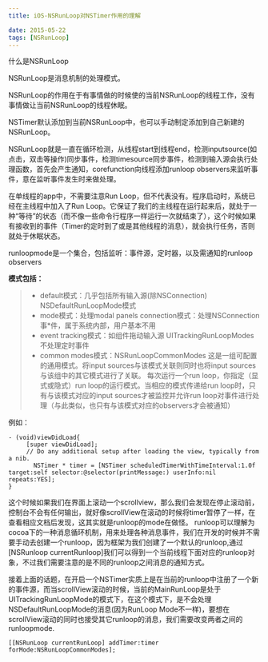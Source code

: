 ```yaml
---
title: iOS-NSRunLoop对NSTimer作用的理解

date: 2015-05-22    
tags: [NSRunLoop] 
---
```


什么是NSRunLoop

NSRunLoop是消息机制的处理模式。

NSRunLoop的作用在于有事情做的时候使的当前NSRunLoop的线程工作，没有事情做让当前NSRunLoop的线程休眠。<!-- more -->

NSTimer默认添加到当前NSRunLoop中，也可以手动制定添加到自己新建的NSRunLoop。

NSRunLoop就是一直在循环检测，从线程start到线程end，检测inputsource(如点击，双击等操作)同步事件，检测timesource同步事件，检测到输入源会执行处理函数，首先会产生通知，corefunction向线程添加runloop observers来监听事件，意在监听事件发生时来做处理。

在单线程的app中，不需要注意Run Loop，但不代表没有。程序启动时，系统已经在主线程中加入了Run Loop。它保证了我们的主线程在运行起来后，就处于一种“等待”的状态（而不像一些命令行程序一样运行一次就结束了），这个时候如果有接收到的事件（Timer的定时到了或是其他线程的消息），就会执行任务，否则就处于休眠状态。

runloopmode是一个集合，包括监听：事件源，定时器，以及需通知的runloop observers

**模式包括：**

> * default模式：几乎包括所有输入源(除NSConnection) NSDefaultRunLoopMode模式
> * mode模式：处理modal panels
connection模式：处理NSConnection事*件，属于系统内部，用户基本不用
> * event tracking模式：如组件拖动输入源 UITrackingRunLoopModes 不处理定时事件
> * common modes模式：NSRunLoopCommonModes 这是一组可配置的通用模式。将input sources与该模式关联则同时也将input sources与该组中的其它模式进行了关联。
每次运行一个run loop，你指定（显式或隐式）run loop的运行模式。当相应的模式传递给run loop时，只有与该模式对应的input sources才被监控并允许run loop对事件进行处理（与此类似，也只有与该模式对应的observers才会被通知）

例如：

```
- (void)viewDidLoad{
     [super viewDidLoad];
     // Do any additional setup after loading the view, typically from a nib.
       NSTimer * timer = [NSTimer scheduledTimerWithTimeInterval:1.0f target:self selector:@selector(printMessage:) userInfo:nil repeats:YES];
}
```
这个时候如果我们在界面上滚动一个scrollview，那么我们会发现在停止滚动前，控制台不会有任何输出，就好像scrollView在滚动的时候将timer暂停了一样，在查看相应文档后发现，这其实就是runloop的mode在做怪。
runloop可以理解为cocoa下的一种消息循环机制，用来处理各种消息事件，我们在开发的时候并不需要手动去创建一个runloop，因为框架为我们创建了一个默认的runloop,通过[NSRunloop currentRunloop]我们可以得到一个当前线程下面对应的runloop对象，不过我们需要注意的是不同的runloop之间消息的通知方式。

接着上面的话题，在开启一个NSTimer实质上是在当前的runloop中注册了一个新的事件源，而当scrollView滚动的时候，当前的MainRunLoop是处于UITrackingRunLoopMode的模式下，在这个模式下，是不会处理NSDefaultRunLoopMode的消息(因为RunLoop Mode不一样)，要想在scrollView滚动的同时也接受其它runloop的消息，我们需要改变两者之间的runloopmode.

```
[[NSRunLoop currentRunLoop] addTimer:timer forMode:NSRunLoopCommonModes];
```


